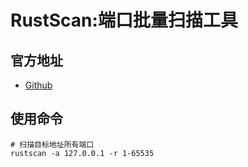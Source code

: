 # RustScan:端口批量扫描工具
## 官方地址
- [Github](https://github.com/RustScan/RustScan)

## 使用命令
```shell
# 扫描目标地址所有端口
rustscan -a 127.0.0.1 -r 1-65535
```